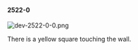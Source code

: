 #### 2522-0
![dev-2522-0-0.png](https://github.com/lil-lab/nlvr/raw/master/nlvr/dev/images/5/dev-2522-0-0.png "dev-2522-0-0.png")

There is a yellow square touching the wall.